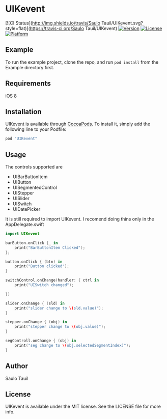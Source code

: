 # UIKevent

[![CI Status](http://img.shields.io/travis/Saulo Tauil/UIKevent.svg?style=flat)](https://travis-ci.org/Saulo Tauil/UIKevent)
[![Version](https://img.shields.io/cocoapods/v/UIKevent.svg?style=flat)](http://cocoapods.org/pods/UIKevent)
[![License](https://img.shields.io/cocoapods/l/UIKevent.svg?style=flat)](http://cocoapods.org/pods/UIKevent)
[![Platform](https://img.shields.io/cocoapods/p/UIKevent.svg?style=flat)](http://cocoapods.org/pods/UIKevent)

## Example

To run the example project, clone the repo, and run `pod install` from the Example directory first.

## Requirements

iOS 8

## Installation

UIKevent is available through [CocoaPods](http://cocoapods.org). To install
it, simply add the following line to your Podfile:

```ruby
pod "UIKevent"
```

## Usage

The controls supported are 
* UIBarButtonItem
* UIButton
* UISegmentedControl
* UIStepper
* UISlider
* UISwitch
* UIDatePicker

It is still required to import UIKevent. I recomend doing thins only in the AppDelegate.swift 
```swift 
import UIKevent
```


```swift
barButton.onClick {_ in
    print("BarButtonItem Clicked");
};

button.onClick { (btn) in
    print("Button clicked");
}

switchControl.onChange(handler: { ctrl in
    print("UISwitch changed");

})

slider.onChange { (sld) in
    print("slider change to \(sld.value)");
}

stepper.onChange { (obj) in
    print("stepper change to \(obj.value)");
}

segControll.onChange { (obj) in
    print("seg change to \(obj.selectedSegmentIndex)");
}
```



## Author

Saulo Tauil

## License

UIKevent is available under the MIT license. See the LICENSE file for more info.
